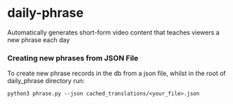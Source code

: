 # daily-phrase

Automatically generates short-form video content that teaches viewers a new phrase each day

### Creating new phrases from JSON File

To create new phrase records in the db from a json file, whilst in the root of daily_phrase directory run:

```
python3 phrase.py --json cached_translations/<your_file>.json
```
